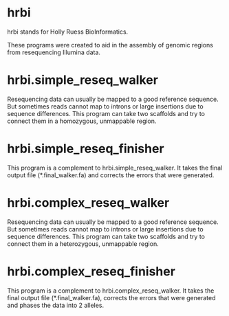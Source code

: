 # hrbi
hrbi stands for Holly Ruess BioInformatics.

These programs were created to aid in the assembly of genomic regions from resequencing Illumina data.

# hrbi.simple_reseq_walker

Resequencing data can usually be mapped to a good reference sequence. But sometimes reads cannot map to introns or large insertions due to sequence differences. This program can take two scaffolds and try to connect them in a homozygous, unmappable region.

# hrbi.simple_reseq_finisher

This program is a complement to hrbi.simple_reseq_walker. It takes the final output file (*.final_walker.fa) and corrects the errors that were generated.

# hrbi.complex_reseq_walker

Resequencing data can usually be mapped to a good reference sequence. But sometimes reads cannot map to introns or large insertions due to sequence differences. This program can take two scaffolds and try to connect them in a heterozygous, unmappable region.

# hrbi.complex_reseq_finisher

This program is a complement to hrbi.complex_reseq_walker. It takes the final output file (*.final_walker.fa), corrects the errors that were generated and phases the data into 2 alleles.
